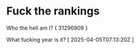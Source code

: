 # Fuck the rankings

Who the hell am I?
{ 31296909 }

What fucking year is it?
[ 2025-04-05T07:13:20Z ]
